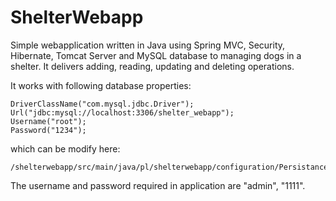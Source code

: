 # ShelterWebapp

Simple webapplication written in Java using Spring MVC, Security, Hibernate, Tomcat Server and MySQL database to managing dogs in a shelter. It delivers adding, reading, updating and deleting operations.

It works with following database properties: 

	DriverClassName("com.mysql.jdbc.Driver");
	Url("jdbc:mysql://localhost:3306/shelter_webapp");
	Username("root");
	Password("1234"); 
		
which can be modify here:

	/shelterwebapp/src/main/java/pl/shelterwebapp/configuration/PersistanceContext.java
	
	
The username and password required in application are "admin", "1111".